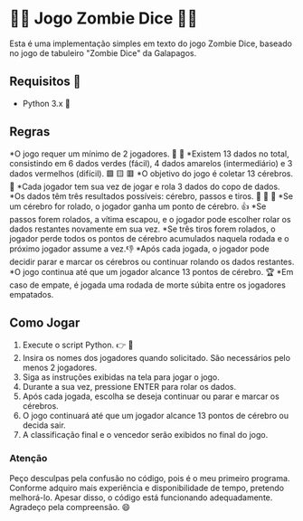 # :zombie_woman: Jogo Zombie Dice :zombie_man:
Esta é uma implementação simples em texto do jogo Zombie Dice, baseado no jogo de tabuleiro "Zombie Dice" da Galapagos.

## Requisitos 	:cowboy_hat_face:
* Python 3.x :snake:

## Regras
*O jogo requer um mínimo de 2 jogadores. :boy: :girl:
*Existem 13 dados no total, consistindo em 6 dados verdes (fácil), 4 dados amarelos (intermediário) e 3 dados vermelhos (difícil). :green_square: :yellow_square: :red_square:
*O objetivo do jogo é coletar 13 cérebros. :brain:
*Cada jogador tem sua vez de jogar e rola 3 dados do copo de dados.
*Os dados têm três resultados possíveis: cérebro, passos e tiros. :brain: :walking: :gun:
*Se um cérebro for rolado, o jogador ganha um ponto de cérebro. :+1:
*Se passos forem rolados, a vítima escapou, e o jogador pode escolher rolar os dados restantes novamente em sua vez.
*Se três tiros forem rolados, o jogador perde todos os pontos de cérebro acumulados naquela rodada e o próximo jogador assume a vez.:-1:
*Após cada jogada, o jogador pode decidir parar e marcar os cérebros ou continuar rolando os dados restantes.
*O jogo continua até que um jogador alcance 13 pontos de cérebro. :trophy:
*Em caso de empate, é jogada uma rodada de morte súbita entre os jogadores empatados.

## Como Jogar
1. Execute o script Python. :point_right: :snake:
2. Insira os nomes dos jogadores quando solicitado. São necessários pelo menos 2 jogadores.
3. Siga as instruções exibidas na tela para jogar o jogo.
4. Durante a sua vez, pressione ENTER para rolar os dados.
5. Após cada jogada, escolha se deseja continuar ou parar e marcar os cérebros.
6. O jogo continuará até que um jogador alcance 13 pontos de cérebro ou decida sair.
7. A classificação final e o vencedor serão exibidos no final do jogo.

### Atenção
Peço desculpas pela confusão no código, pois é o meu primeiro programa. Conforme adquiro mais experiência e disponibilidade de tempo, pretendo melhorá-lo. Apesar disso, o código está funcionando adequadamente. Agradeço pela compreensão. :smile:
